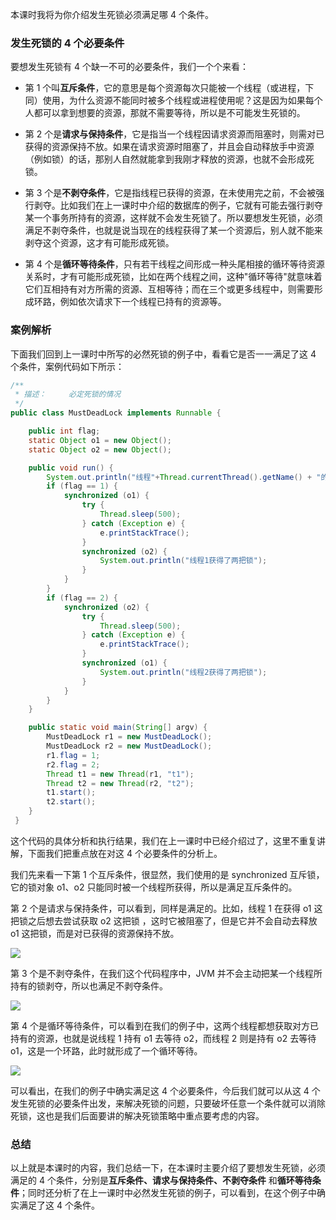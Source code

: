 本课时我将为你介绍发生死锁必须满足哪 4 个条件。

### 发生死锁的 4 个必要条件

要想发生死锁有 4 个缺一不可的必要条件，我们一个个来看：

* 第 1 个叫**互斥条件**，它的意思是每个资源每次只能被一个线程（或进程，下同）使用，为什么资源不能同时被多个线程或进程使用呢？这是因为如果每个人都可以拿到想要的资源，那就不需要等待，所以是不可能发生死锁的。

* 第 2 个是**请求与保持条件**，它是指当一个线程因请求资源而阻塞时，则需对已获得的资源保持不放。如果在请求资源时阻塞了，并且会自动释放手中资源（例如锁）的话，那别人自然就能拿到我刚才释放的资源，也就不会形成死锁。

* 第 3 个是**不剥夺条件**，它是指线程已获得的资源，在未使用完之前，不会被强行剥夺。比如我们在上一课时中介绍的数据库的例子，它就有可能去强行剥夺某一个事务所持有的资源，这样就不会发生死锁了。所以要想发生死锁，必须满足不剥夺条件，也就是说当现在的线程获得了某一个资源后，别人就不能来剥夺这个资源，这才有可能形成死锁。

* 第 4 个是**循环等待条件**，只有若干线程之间形成一种头尾相接的循环等待资源关系时，才有可能形成死锁，比如在两个线程之间，这种"循环等待"就意味着它们互相持有对方所需的资源、互相等待；而在三个或更多线程中，则需要形成环路，例如依次请求下一个线程已持有的资源等。

### 案例解析

下面我们回到上一课时中所写的必然死锁的例子中，看看它是否一一满足了这 4 个条件，案例代码如下所示：

```java
/**
 * 描述：     必定死锁的情况
 */
public class MustDeadLock implements Runnable {

    public int flag;
    static Object o1 = new Object();
    static Object o2 = new Object();

    public void run() {
        System.out.println("线程"+Thread.currentThread().getName() + "的flag为" + flag);
        if (flag == 1) {
            synchronized (o1) {
                try {
                    Thread.sleep(500);
                } catch (Exception e) {
                    e.printStackTrace();
                }
                synchronized (o2) {
                    System.out.println("线程1获得了两把锁");
                }
            }
        }
        if (flag == 2) {
            synchronized (o2) {
                try {
                    Thread.sleep(500);
                } catch (Exception e) {
                    e.printStackTrace();
                }
                synchronized (o1) {
                    System.out.println("线程2获得了两把锁");
                }
            }
        }
    }

    public static void main(String[] argv) {
        MustDeadLock r1 = new MustDeadLock();
        MustDeadLock r2 = new MustDeadLock();
        r1.flag = 1;
        r2.flag = 2;
        Thread t1 = new Thread(r1, "t1");
        Thread t2 = new Thread(r2, "t2");
        t1.start();
        t2.start();
    }
 }
```

这个代码的具体分析和执行结果，我们在上一课时中已经介绍过了，这里不重复讲解，下面我们把重点放在对这 4 个必要条件的分析上。

我们先来看一下第 1 个互斥条件，很显然，我们使用的是 synchronized 互斥锁，它的锁对象 o1、o2 只能同时被一个线程所获得，所以是满足互斥条件的。

第 2 个是请求与保持条件，可以看到，同样是满足的。比如，线程 1 在获得 o1 这把锁之后想去尝试获取 o2 这把锁 ，这时它被阻塞了，但是它并不会自动去释放 o1 这把锁，而是对已获得的资源保持不放。

![](https://s0.lgstatic.com/i/image3/M01/86/7A/Cgq2xl6QD3GAEKqKAABp_iGU_Q0930.png)

第 3 个是不剥夺条件，在我们这个代码程序中，JVM 并不会主动把某一个线程所持有的锁剥夺，所以也满足不剥夺条件。

![](https://s0.lgstatic.com/i/image3/M01/00/35/CgoCgV6QD3KAJC8yAAAkJAqDk2E601.png)

第 4 个是循环等待条件，可以看到在我们的例子中，这两个线程都想获取对方已持有的资源，也就是说线程 1 持有 o1 去等待 o2，而线程 2 则是持有 o2 去等待 o1，这是一个环路，此时就形成了一个循环等待。

![](https://s0.lgstatic.com/i/image3/M01/0D/63/Ciqah16QD3KAEABeAAAPMS_B-t0547.png)

可以看出，在我们的例子中确实满足这 4 个必要条件，今后我们就可以从这 4 个发生死锁的必要条件出发，来解决死锁的问题，只要破坏任意一个条件就可以消除死锁，这也是我们后面要讲的解决死锁策略中重点要考虑的内容。

### 总结

以上就是本课时的内容，我们总结一下，在本课时主要介绍了要想发生死锁，必须满足的 4 个条件，分别是**互斥条件、请求与保持条件、不剥夺条件** 和**循环等待条件**；同时还分析了在上一课时中必然发生死锁的例子，可以看到，在这个例子中确实满足了这 4 个条件。

